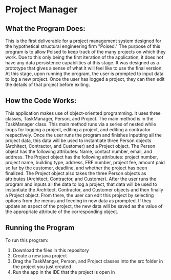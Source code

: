 # Project Manager

## What the Program Does:
This is the first deliverable for a project management system designed for the hypothetical structural engineering firm "Poised." The purpose of this program is to allow Poised to keep track of the many projects on which they work. Due to this only being the first iteration of the application, it does not have any data persistence capabilities at this stage. It was designed as a prototype that gives a sense of what it will feel like to use the final version. At this stage, upon running the program, the user is prompted to input data to log a new project. Once the user has logged a project, they can then edit the details of that project before exiting.

## How the Code Works:
This application makes use of object-oriented programming. It uses three classes, TaskManager, Person, and Project. The main method is in the TaskManager class. This main method runs via a series of nested while loops for logging a project, editing a project, and editing a contractor respectively. Once the user runs the program and finishes inputting all the project data, this data will be used to instantiate three Person objects (Architect, Contractor, and Customer) and a Project object. The Person object has the following attributes: Name, contact number, email, and address. The Project object has the following attributes: project number, project name, building type, address, ERF number, project fee, amount paid so far by the customer, deadline, and whether the project has been finalized. The Project object also takes the three Person objects as attributes (Architect, Contractor, and Customer). After the user runs the program and inputs all the data to log a project, that data will be used to instantiate the Architect, Contractor, and Customer objects and then finally a Project object. From there, the user can edit this project by selecting options from the menus and feeding in new data as prompted. If they update an aspect of the project, the new data will be saved as the value of the appropriate attribute of the corresponding object.

## Running the Program
To run this program:
1. Download the files in this repository
2. Create a new java project
3. Drag the TaskManger, Person, and Project classes into the src folder in the project you just created
4. Run the app in the IDE that the project is open in







